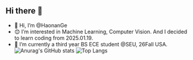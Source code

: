 ## Hi there 👋
- :santa: Hi, I’m @HaonanGe
- :blush: I’m interested in Machine Learning, Computer Vision.  And I decided to learn coding from 2025.01.19.
- 🌱 I’m currently a third year BS ECE student @SEU, 26Fall USA.
![Anurag's GitHub stats](https://github-readme-stats.vercel.app/api?username=Johnny040216)
![Top Langs](https://github-readme-stats.vercel.app/api/top-langs/?username=Johnny040216)
<!--
**Johnny040216/Johnny040216** is a ✨ _special_ ✨ repository because its `README.md` (this file) appears on your GitHub profile.

Here are some ideas to get you started:

- 🔭 I’m currently working on ...
- 🌱 I’m currently learning ...
- 👯 I’m looking to collaborate on ...
- 🤔 I’m looking for help with ...
- 💬 Ask me about ...
- 📫 How to reach me: ...
- 😄 Pronouns: ...
- ⚡ Fun fact: ...
-->
